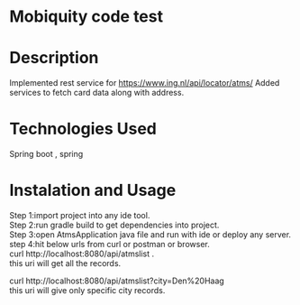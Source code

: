 # Mobiquity code test

# Description
 Implemented rest service for https://www.ing.nl/api/locator/atms/ 
 Added services to fetch card data along with address.
 

# Technologies Used
Spring boot , spring 

# Instalation and Usage
Step 1:import project into any ide tool.  
Step 2:run gradle build to get dependencies into project.  
Step 3:open AtmsApplication java file and run with ide or deploy any server.  
step 4:hit below urls from curl or postman or browser.  
curl http://localhost:8080/api/atmslist .  
this uri will get all the records.  

curl http://localhost:8080/api/atmslist?city=Den%20Haag  
this uri will give only specific city records.  


